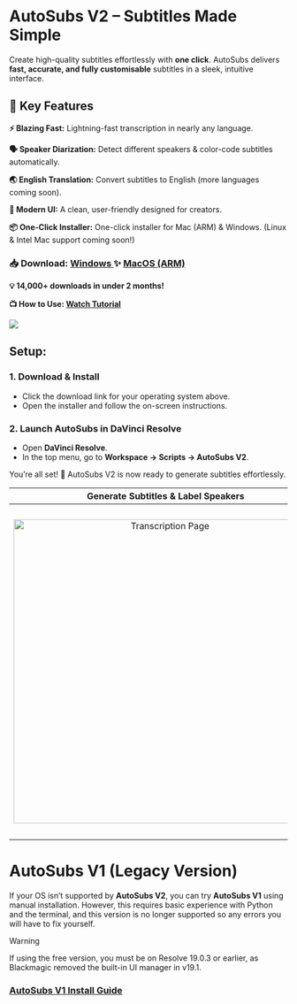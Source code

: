 # AutoSubs V2 – Subtitles Made Simple
Create high-quality subtitles effortlessly with **one click**. AutoSubs delivers **fast, accurate, and fully customisable** subtitles in a sleek, intuitive interface.

## 🚀 Key Features
**⚡ Blazing Fast:** Lightning-fast transcription in nearly any language.

**🗣️ Speaker Diarization:** Detect different speakers & color-code subtitles automatically.

**🌏 English Translation:** Convert subtitles to English (more languages coming soon).

**🎨 Modern UI:** A clean, user-friendly designed for creators.

**📦 One-Click Installer:** One-click installer for Mac (ARM) & Windows. (Linux & Intel Mac support coming soon!)

### 📥 Download: [Windows ](https://github.com/tmoroney/auto-subs/releases/latest/download/AutoSubs-Win-setup.exe) ✨ [MacOS (ARM)](https://github.com/tmoroney/auto-subs/releases/latest/download/AutoSubs-Mac-ARM.pkg)

**💡 14,000+ downloads in under 2 months!**

**📺 How to Use: [Watch Tutorial](https://www.youtube.com/watch?v=U36KbpoAPxM)**

<a href="https://www.buymeacoffee.com/tmoroney"><img src="https://img.buymeacoffee.com/button-api/?text=Buy me a coffee&emoji=&slug=tmoroney&button_colour=3562e3&font_colour=ffffff&font_family=Poppins&outline_colour=ffffff&coffee_colour=FFDD00" /></a>

## Setup:
### 1. Download & Install
- Click the download link for your operating system above.
- Open the installer and follow the on-screen instructions.

### 2. Launch AutoSubs in DaVinci Resolve
- Open **DaVinci Resolve**.
- In the top menu, go to **Workspace → Scripts → AutoSubs V2**.

You’re all set! 🚀 AutoSubs V2 is now ready to generate subtitles effortlessly.

Generate Subtitles & Label Speakers |  Advanced Settings
:-------------------------:|:-------------------------:
<img width="550" alt="Transcription Page" src="https://github.com/user-attachments/assets/59803d26-cda0-4b44-ac54-3eb46438f7a6"> | <img width="600" alt="Advanced Settings" src="https://github.com/user-attachments/assets/d136f300-89be-4f0c-a330-57372fd71041">

# AutoSubs V1 (Legacy Version)
If your OS isn’t supported by **AutoSubs V2**, you can try **AutoSubs V1** using manual installation. However, this requires basic experience with Python and the terminal, and this version is no longer supported so any errors you will have to fix yourself.
>[!Warning]
If using the free version, you must be on Resolve 19.0.3 or earlier, as Blackmagic removed the built-in UI manager in v19.1.

### [AutoSubs V1 Install Guide](https://github.com/tmoroney/auto-subs/blob/a695224b66e46c62dc716f5336582795e7174f17/V1_README.md)
